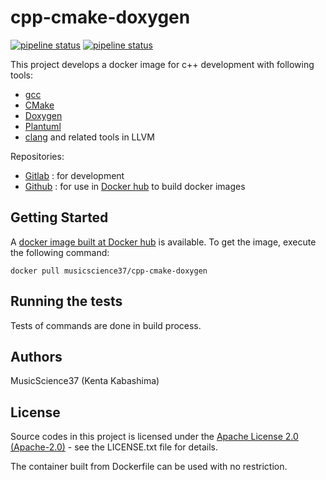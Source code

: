 # cpp-cmake-doxygen

[![pipeline status](https://gitlab.com/MusicScience37/cpp-cmake-doxygen/badges/master/pipeline.svg)](https://gitlab.com/MusicScience37/cpp-cmake-doxygen/commits/master)
[![pipeline status](https://gitlab.com/MusicScience37/cpp-cmake-doxygen/badges/develop/pipeline.svg)](https://gitlab.com/MusicScience37/cpp-cmake-doxygen/commits/develop)

This project develops a docker image for c++ development with following tools:

- [gcc](https://gcc.gnu.org/)
- [CMake](https://cmake.org/)
- [Doxygen](http://www.doxygen.nl/)
- [Plantuml](http://plantuml.com/en/)
- [clang](https://clang.llvm.org/) and related tools in LLVM

Repositories:

- [Gitlab](https://gitlab.com/MusicScience37/cpp-cmake-doxygen)
  : for development
- [Github](https://github.com/MusicScience37/cpp-cmake-doxygen)
  : for use in [Docker hub](https://hub.docker.com/) to build docker images

## Getting Started

A [docker image built at Docker hub](https://hub.docker.com/r/musicscience37/cpp-cmake-doxygen) is available.
To get the image, execute the following command:

~~~~~{.sh}
docker pull musicscience37/cpp-cmake-doxygen
~~~~~

## Running the tests

Tests of commands are done in build process.

## Authors

MusicScience37 (Kenta Kabashima)

## License

Source codes in this project is licensed under the [Apache License 2.0 (Apache-2.0)](https://www.apache.org/licenses/LICENSE-2.0) - see the LICENSE.txt file for details.

The container built from Dockerfile can be used with no restriction.
